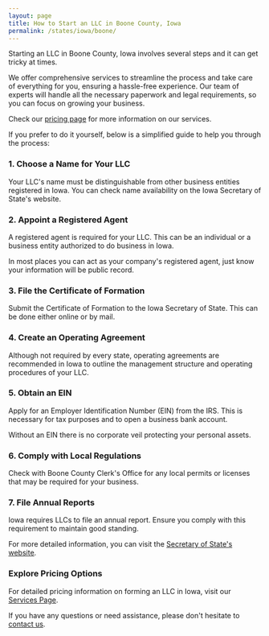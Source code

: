 ```yaml
---
layout: page
title: How to Start an LLC in Boone County, Iowa
permalink: /states/iowa/boone/
---
```


<p>Starting an LLC in Boone County, Iowa involves several steps and it can get tricky at times.</p>

<p>We offer comprehensive services to streamline the process and take care of everything for you, ensuring a hassle-free experience. Our team of experts will handle all the necessary paperwork and legal requirements, so you can focus on growing your business.</p>

<p>Check our <a href="/services/">pricing page</a> for more information on our services.</p>

<p>If you prefer to do it yourself, below is a simplified guide to help you through the process:</p>

<h3>1. Choose a Name for Your LLC</h3>
<p>Your LLC's name must be distinguishable from other business entities registered in Iowa. You can check name availability on the Iowa Secretary of State's website.</p>

<h3>2. Appoint a Registered Agent</h3>
<p>A registered agent is required for your LLC. This can be an individual or a business entity authorized to do business in Iowa.</p>

<p>In most places you can act as your company's registered agent, just know your information will be public record.<p>

<h3>3. File the Certificate of Formation</h3>
<p>Submit the Certificate of Formation to the Iowa Secretary of State. This can be done either online or by mail.</p>

<h3>4. Create an Operating Agreement</h3>
<p>Although not required by every state, operating agreements are recommended in Iowa to outline the management structure and operating procedures of your LLC.</p>

<h3>5. Obtain an EIN</h3>
<p>Apply for an Employer Identification Number (EIN) from the IRS. This is necessary for tax purposes and to open a business bank account.</p>

<p>Without an EIN there is no corporate veil protecting your personal assets.</p>

<h3>6. Comply with Local Regulations</h3>
<p>Check with Boone County Clerk's Office for any local permits or licenses that may be required for your business.</p>

<h3>7. File Annual Reports</h3>
<p>Iowa requires LLCs to file an annual report. Ensure you comply with this requirement to maintain good standing.</p>

<p>For more detailed information, you can visit the <a href="https://sos.iowa.gov/">Secretary of State's website</a>.</p>

<h3>Explore Pricing Options</h3>
<p>For detailed pricing information on forming an LLC in Iowa, visit our <a href="/services/">Services Page</a>.</p>
<p>If you have any questions or need assistance, please don't hesitate to <a href="https://www.businessinitiative.org/contact/" target="_blank">contact us</a>.</p>
